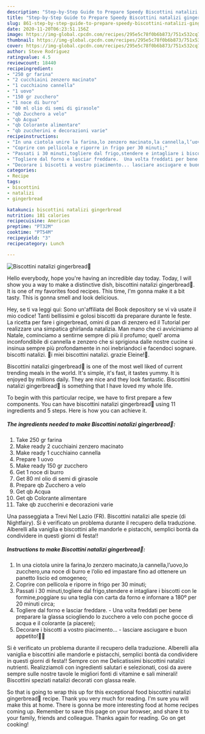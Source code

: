 ```yaml
---
description: "Step-by-Step Guide to Prepare Speedy Biscottini natalizi gingerbread🎄"
title: "Step-by-Step Guide to Prepare Speedy Biscottini natalizi gingerbread🎄"
slug: 861-step-by-step-guide-to-prepare-speedy-biscottini-natalizi-gingerbread
date: 2020-11-20T06:23:51.156Z
image: https://img-global.cpcdn.com/recipes/295e5c78f0b6b873/751x532cq70/biscottini-natalizi-gingerbread🎄-recipe-main-photo.jpg
thumbnail: https://img-global.cpcdn.com/recipes/295e5c78f0b6b873/751x532cq70/biscottini-natalizi-gingerbread🎄-recipe-main-photo.jpg
cover: https://img-global.cpcdn.com/recipes/295e5c78f0b6b873/751x532cq70/biscottini-natalizi-gingerbread🎄-recipe-main-photo.jpg
author: Steve Rodriguez
ratingvalue: 4.5
reviewcount: 18440
recipeingredient:
- "250 gr farina"
- "2 cucchiaini zenzero macinato"
- "1 cucchiaino cannella"
- "1 uovo"
- "150 gr zucchero"
- "1 noce di burro"
- "80 ml olio di semi di girasole"
- "qb Zucchero a velo"
- "qb Acqua"
- "qb Colorante alimentare"
- "qb zuccherini e decorazioni varie"
recipeinstructions:
- "In una ciotola unire la farina,lo zenzero macinato,la cannella,l’uovo,lo zucchero,una noce di burro e l’olio ed impastare fino ad ottenere un panetto liscio ed omogeneo;"
- "Coprire con pellicola e riporre in frigo per 30 minuti;"
- "Passati i 30 minuti,togliere dal frigo,stendere e intagliare i biscotti con le formine,poggiare su una teglia con carta da forno e infornare a 180º per 20 minuti circa;"
- "Togliere dal forno e lasciar freddare.  Una volta freddati per bene preparare la glassa sciogliendo lo zucchero a velo con poche gocce di acqua e il colorante (a piacere);"
- "Decorare i biscotti a vostro piacimento... lasciare asciugare e buon appetito!🤩🤩"
categories:
- Recipe
tags:
- biscottini
- natalizi
- gingerbread

katakunci: biscottini natalizi gingerbread 
nutrition: 181 calories
recipecuisine: American
preptime: "PT32M"
cooktime: "PT54M"
recipeyield: "3"
recipecategory: Lunch

---
```



![Biscottini natalizi gingerbread🎄](https://img-global.cpcdn.com/recipes/295e5c78f0b6b873/751x532cq70/biscottini-natalizi-gingerbread🎄-recipe-main-photo.jpg)

Hello everybody, hope you're having an incredible day today. Today, I will show you a way to make a distinctive dish, biscottini natalizi gingerbread🎄. It is one of my favorites food recipes. This time, I'm gonna make it a bit tasty. This is gonna smell and look delicious.

Hey, se ti va leggi qui: Sono un&#39;affiliata del Book depository se vi và usate il mio codice! Tanti bellissimi e golosi biscotti da preparare durante le feste. La ricetta per fare i gingerbread, omini di pan di zenzero ed il Tutorial per realizzare una simpatica ghirlanda natalizia. Man mano che ci avviciniamo al Natale, cominciamo a sentirne sempre di più il profumo; quell&#39; aroma inconfondibile di cannella e zenzero che si sprigiona dalle nostre cucine si insinua sempre più profondamente in noi inebriandoci e facendoci sognare. biscotti natalizi. 🎄i miei biscottini natalizi. grazie Eleine!🎄.

Biscottini natalizi gingerbread🎄 is one of the most well liked of current trending meals in the world. It's simple, it's fast, it tastes yummy. It is enjoyed by millions daily. They are nice and they look fantastic. Biscottini natalizi gingerbread🎄 is something that I have loved my whole life.


To begin with this particular recipe, we have to first prepare a few components. You can have biscottini natalizi gingerbread🎄 using 11 ingredients and 5 steps. Here is how you can achieve it.

<!--inarticleads1-->

##### The ingredients needed to make Biscottini natalizi gingerbread🎄:

1. Take 250 gr farina
1. Make ready 2 cucchiaini zenzero macinato
1. Make ready 1 cucchiaino cannella
1. Prepare 1 uovo
1. Make ready 150 gr zucchero
1. Get 1 noce di burro
1. Get 80 ml olio di semi di girasole
1. Prepare qb Zucchero a velo
1. Get qb Acqua
1. Get qb Colorante alimentare
1. Take qb zuccherini e decorazioni varie


Una passeggiata a Trevi Nel Lazio (FR). Biscottini natalizi alle spezie (di Nightfairy). Si è verificato un problema durante il recupero della traduzione. Alberelli alla vaniglia e biscottini alle mandorle e pistacchi, semplici bontà da condividere in questi giorni di festa!! 

<!--inarticleads2-->

##### Instructions to make Biscottini natalizi gingerbread🎄:

1. In una ciotola unire la farina,lo zenzero macinato,la cannella,l’uovo,lo zucchero,una noce di burro e l’olio ed impastare fino ad ottenere un panetto liscio ed omogeneo;
1. Coprire con pellicola e riporre in frigo per 30 minuti;
1. Passati i 30 minuti,togliere dal frigo,stendere e intagliare i biscotti con le formine,poggiare su una teglia con carta da forno e infornare a 180º per 20 minuti circa;
1. Togliere dal forno e lasciar freddare.  - Una volta freddati per bene preparare la glassa sciogliendo lo zucchero a velo con poche gocce di acqua e il colorante (a piacere);
1. Decorare i biscotti a vostro piacimento... - lasciare asciugare e buon appetito!🤩🤩


Si è verificato un problema durante il recupero della traduzione. Alberelli alla vaniglia e biscottini alle mandorle e pistacchi, semplici bontà da condividere in questi giorni di festa!! Sempre con me Delicatissimi biscottini natalizi nutrienti. Realizziamoli con ingredienti salutari e selezionati, così da avere sempre sulle nostre tavole le migliori fonti di vitamine e sali minerali! Biscottini speziati natalizi decorati con glassa reale. 

So that is going to wrap this up for this exceptional food biscottini natalizi gingerbread🎄 recipe. Thank you very much for reading. I'm sure you will make this at home. There is gonna be more interesting food at home recipes coming up. Remember to save this page on your browser, and share it to your family, friends and colleague. Thanks again for reading. Go on get cooking!
